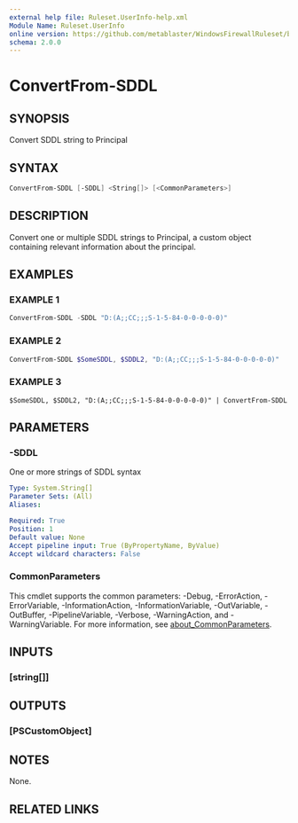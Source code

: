 ```yaml
---
external help file: Ruleset.UserInfo-help.xml
Module Name: Ruleset.UserInfo
online version: https://github.com/metablaster/WindowsFirewallRuleset/blob/master/Modules/Ruleset.UserInfo/Help/en-US/ConvertFrom-SDDL.md
schema: 2.0.0
---
```


# ConvertFrom-SDDL

## SYNOPSIS

Convert SDDL string to Principal

## SYNTAX

```powershell
ConvertFrom-SDDL [-SDDL] <String[]> [<CommonParameters>]
```

## DESCRIPTION

Convert one or multiple SDDL strings to Principal, a custom object containing
relevant information about the principal.

## EXAMPLES

### EXAMPLE 1

```powershell
ConvertFrom-SDDL -SDDL "D:(A;;CC;;;S-1-5-84-0-0-0-0-0)"
```

### EXAMPLE 2

```powershell
ConvertFrom-SDDL $SomeSDDL, $SDDL2, "D:(A;;CC;;;S-1-5-84-0-0-0-0-0)"
```

### EXAMPLE 3

```
$SomeSDDL, $SDDL2, "D:(A;;CC;;;S-1-5-84-0-0-0-0-0)" | ConvertFrom-SDDL
```

## PARAMETERS

### -SDDL

One or more strings of SDDL syntax

```yaml
Type: System.String[]
Parameter Sets: (All)
Aliases:

Required: True
Position: 1
Default value: None
Accept pipeline input: True (ByPropertyName, ByValue)
Accept wildcard characters: False
```

### CommonParameters

This cmdlet supports the common parameters: -Debug, -ErrorAction, -ErrorVariable, -InformationAction, -InformationVariable, -OutVariable, -OutBuffer, -PipelineVariable, -Verbose, -WarningAction, and -WarningVariable. For more information, see [about_CommonParameters](http://go.microsoft.com/fwlink/?LinkID=113216).

## INPUTS

### [string[]]

## OUTPUTS

### [PSCustomObject]

## NOTES

None.

## RELATED LINKS

